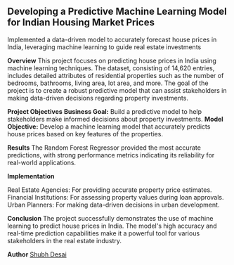 ## Developing a Predictive Machine Learning Model for Indian Housing Market Prices

Implemented a data-driven model to accurately forecast house prices in India, leveraging machine learning to guide real estate investments

**Overview**
This project focuses on predicting house prices in India using machine learning techniques. The dataset, consisting of 14,620 entries, includes detailed attributes of residential properties such as the number of bedrooms, bathrooms, living area, lot area, and more. The goal of the project is to create a robust predictive model that can assist stakeholders in making data-driven decisions regarding property investments.

**Project Objectives**
**Business Goal:** Build a predictive model to help stakeholders make informed decisions about property investments.
**Model Objective:** Develop a machine learning model that accurately predicts house prices based on key features of the properties.

**Results**
The Random Forest Regressor provided the most accurate predictions, with strong performance metrics indicating its reliability for real-world applications. 

**Implementation**

Real Estate Agencies: For providing accurate property price estimates.
Financial Institutions: For assessing property values during loan approvals.
Urban Planners: For making data-driven decisions in urban development.

**Conclusion**
The project successfully demonstrates the use of machine learning to predict house prices in India. The model's high accuracy and real-time prediction capabilities make it a powerful tool for various stakeholders in the real estate industry.

**Author**
[Shubh Desai](https://www.linkedin.com/in/shubh-desai-1b0173170/)
